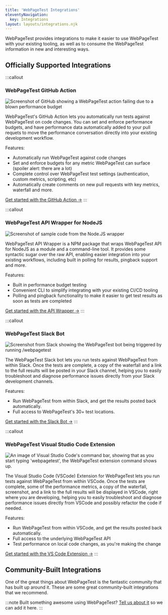 ```yaml
---
title: 'WebPageTest Integrations'
eleventyNavigation:
  key: Integrations 
layout: layouts/integrations.njk
---
```

WebPageTest provides integrations to make it easier to use WebPageTest with your existing tooling, as well as to consume the WebPageTest information in new and interesting ways.

## Officially Supported Integrations

:::callout
### WebPageTest GitHub Action
<img src="/img/integrations-github-action.png" alt="Screenshot of GitHub showing a WebPageTest action failing due to a blown performance budget">

WebPageTest's GitHub Action lets you automatically run tests against WebPageTest on code changes. You can set and enforce performance budgets, and have performance data automatically added to your pull requets to move the performance conversation directly into your existing development workflow.

Features:

- Automatically run WebPageTest against code changes
- Set and enforce budgets for any metric WebPageTest can surface (spoiler alert: there are a lot)
- Complete control over WebPageTest test settings (authentication, custom metrics, scripting, etc)
- Automatically create comments on new pull requests with key metrics, waterfall and more.

<a class="btn" href="https://github.com/WPO-Foundation/webpagetest-github-action">Get started with the GitHub Action →</a>
:::

:::callout
### WebPageTest API Wrapper for NodeJS
<img src="/img/integration-api-wrapper.png" alt="Screenshot of sample code from the Node.JS wrapper">

WebPageTest API Wrapper is a NPM package that wraps WebPageTest API for NodeJS as a module and a command-line tool. It provides some syntactic sugar over the raw API, enabling easier integration into your existing workflows, including built in polling for results, pingback support and more.

Features:

- Built in performance budget testing
- Convenient CLI to simplify integrating with your existing CI/CD tooling
- Polling and pingback functionality to make it easier to get test results as soon as tests are completed

<a class="btn" href="https://github.com/webpagetest/webpagetest-api">Get started with the API Wrapper →</a>
:::

:::callout
### WebPageTest Slack Bot
<img src="/img/api-slack-bot.png" alt="Screenshot from Slack showing the WebPageTest bot being triggered by running /webpagetest">

The WebPageTest Slack bot lets you run tests against WebPageTest from within Slack. Once the tests are complete, a copy of the waterfall and a link to the full results will be posted in your Slack channel, helping you to easily troubleshoot and diagnose performance issues directly from your Slack development channels.

Features:

- Run WebPageTest from within Slack, and get the results posted back automatically.
- Full access to WebPageTest's 30+ test locations.

<a class="btn" href="https://github.com/WebPageTest/webpagetest-slack">Get started with the Slack Bot →</a>
:::

:::callout
### WebPageTest Visual Studio Code Extension
<img src="/img/api-vscode.png" alt="An image of Visual Studio Code's command bar, showing that as you start typing 'webpagetest', the WebPageTest extension command shows up.">

The Visual Studio Code (VSCode) Extension for WebPageTest lets you run tests against WebPageTest from within VSCode. Once the tests are complete, some of the performance metrics, a copy of the waterfall, screenshot, and a link to the full results will be displayed in VSCode, right where you are developing, helping you to easily troubleshoot and diagnose performance issues directly from VSCode and possibly refactor the code if needed.

Features:

- Run WebPageTest from within VSCode, and get the results posted back automatically.
- Full access to the underlying WebPageTest API
- Test performance on local code changes, as you're making the change

<a class="btn" href="https://marketplace.visualstudio.com/items?itemName=WebPageTest.wpt-vscode-extension">Get started with the VS Code Extension →</a>
:::

## Community-Built Integrations
One of the great things about WebPageTest is the fantastic community that has built up around it. These are some great community-built integrations that we recommend. 

:::note
Built something awesome using WebPageTest? [Tell us about it](https://github.com/WPO-Foundation/webpagetest-docs/issues/new?assignees=&labels=integration&template=new-community-integration.md&title=%5BINTEGRATION%5D) so we can add it here.
:::